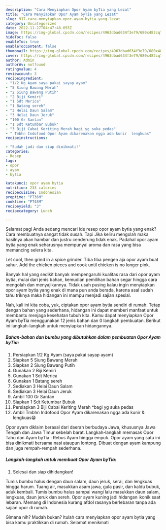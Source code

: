 ```yaml
---
description: "Cara Menyiapkan Opor Ayam byTia yang Lezat"
title: "Cara Menyiapkan Opor Ayam byTia yang Lezat"
slug: 917-cara-menyiapkan-opor-ayam-bytia-yang-lezat
category: Uncategorized
date: 2022-11-27T04:47:48.055Z
image: https://img-global.cpcdn.com/recipes/4963dbad634f3e79/680x482cq70/opor-ayam-bytia-foto-resep-utama.jpg
hideToc: false
enableToc: true
enableTocContent: false
thumbnail: https://img-global.cpcdn.com/recipes/4963dbad634f3e79/680x482cq70/opor-ayam-bytia-foto-resep-utama.jpg
cover: https://img-global.cpcdn.com/recipes/4963dbad634f3e79/680x482cq70/opor-ayam-bytia-foto-resep-utama.jpg
author: Admin
authorAv: notfound
ratingvalue: 4
reviewcount: 3
recipeingredient:
- "1/2 Kg Ayam saya pakai sayap ayam"
- "5 Siung Bawang Merah"
- "2 Siung Bawang Putih"
- "2 Biji Kemiri"
- "1 Sdt Merica"
- "1 Batang sereh"
- "3 Helai Daun Salam"
- "3 Helai Daun Jeruk"
- "100 Gr Santan"
- "1 Sdt Ketumbar Bubuk"
- "3 Biji Cabai Keriting Merah bagi yg suka pedas"
- " Tmbhn Indofood Opor Ayam dikarenakan ngga ada kunir  lengkuas"
recipeinstructions:

- "Sudah jadi dan siap dinikmati!"
categories:
- Resep
tags:
- opor
- ayam
- bytia

katakunci: opor ayam bytia 
nutrition: 233 calories
recipecuisine: Indonesian
preptime: "PT36M"
cooktime: "PT48M"
recipeyield: "3"
recipecategory: Lunch

---
```



Selamat pagi Anda sedang mencari ide resep opor ayam bytia yang enak? Cara membuatnya sangat tidak susah. Tapi Jika keliru mengolah maka hasilnya akan hambar dan justru cenderung tidak enak. Padahal opor ayam bytia yang enak seharusnya mempunyai aroma dan rasa yang bisa memancing selera kita.


Let cool, then grind in a spice grinder. Tiba tiba pengen aja opor ayam buat sahur. Add the chicken pieces and cook until chicken is no longer pink.

Banyak hal yang sedikit banyak mempengaruhi kualitas rasa dari opor ayam bytia, mulai dari jenis bahan, kemudian pemilihan bahan segar hingga cara mengolah dan menyajikannya. Tidak usah pusing kalau ingin menyiapkan opor ayam bytia yang enak di mana pun anda berada, karena asal sudah tahu triknya maka hidangan ini mampu menjadi sajian spesial.


Nah, kali ini kita coba, yuk, ciptakan opor ayam bytia sendiri di rumah. Tetap dengan bahan yang sederhana, hidangan ini dapat memberi manfaat untuk membantu menjaga kesehatan tubuh kita. Kamu dapat menyiapkan Opor Ayam byTia menggunakan 12 jenis bahan dan 0 langkah pembuatan. Berikut ini langkah-langkah untuk menyiapkan hidangannya.

<!--inarticleads1-->

##### Bahan-bahan dan bumbu yang dibutuhkan dalam pembuatan Opor Ayam byTia:

1. Persiapkan 1/2 Kg Ayam (saya pakai sayap ayam)
1. Siapkan 5 Siung Bawang Merah
1. Siapkan 2 Siung Bawang Putih
1. Gunakan 2 Biji Kemiri
1. Gunakan 1 Sdt Merica
1. Gunakan 1 Batang sereh
1. Sediakan 3 Helai Daun Salam
1. Sediakan 3 Helai Daun Jeruk
1. Ambil 100 Gr Santan
1. Siapkan 1 Sdt Ketumbar Bubuk
1. Persiapkan 3 Biji Cabai Keriting Merah *bagi yg suka pedas
1. Ambil  Tmbhn Indofood Opor Ayam dikarenakan ngga ada kunir &amp; lengkuas😁


Opor ayam diklaim berasal dari daerah berbudaya Jawa, khususnya Jawa Tengah dan Jawa Timur sebelah barat. Langkah-langkah memasak Opor Tahu dan Ayam byTia : Rebus Ayam hingga empuk. Opor ayam yang satu ini bisa dinikmati bersama nasi ataupun lontong. Dibuat dengan ayam kampung dan juga rempah-rempah sederhana. 

<!--inarticleads2-->

##### Langkah-langkah untuk membuat Opor Ayam byTia:


1. Selesai dan siap dihidangkan!

Tumis bumbu halus dengan daun salam, daun jeruk, serai, dan lengkuas hingga harum. Tuang air, masukkan asam jawa, gula pasir, dan kaldu bubuk, aduk kembali. Tumis bumbu halus sampai wangi lalu masukkan daun salam, lengkuas, daun jeruk dan sereh. Opor ayam kuning jadi hidangan ikonik saat lebaran. Memang di Indonesia kurang afdol rasanya berlebaran tanpa ada sajian opor di rumah. 

Gimana nih? Mudah bukan? Itulah cara menyiapkan opor ayam bytia yang bisa kamu praktikkan di rumah. Selamat menikmati
